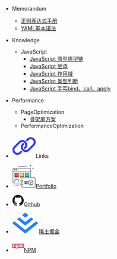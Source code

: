- Memorandum

  - [正则表达式手册](/memorandum/正则表达式手册.md)
  - [YAML基本语法](/memorandum/YAML基本语法.md)

- Knowledge

  - JavaScript
    - [JavaScript 原型原型链](/knowledge/JavaScript原型原型链.md)
    - [JavaScript 继承](/knowledge/JavaScript继承.md)
    - [JavaScript 作用域](/knowledge/JavaScript作用域.md)
    - [JavaScript 类型判断](/knowledge/JavaScript类型判断.md)
    - [JavaScript 手写bind、call、apply](/knowledge/JavaScript手写bind_call_apply.md)

- Performance

  - PageOptimization
    - [骨架屏方案](/performance/骨架屏方案.md)
  - PerformanceOptimization

- <p class="sidebar-link-title"><img src="/assets/img/link.svg"></img>Links</p>

- <a class="sidebar-link" target="_blank" href="https://portfolio.zhangjc.cn/"><img src="/assets/img/portfolio.svg"></img>Portfolio</a>
- <a class="sidebar-link" target="_blank" href="https://github.com/zhangjichengcc"><img src="/assets/img/github.svg"></img>Github</a>
- <a class="sidebar-link" target="_blank" href="https://juejin.cn/user/3491704659003998"><img src="/assets/img/juejin.svg"></img>稀土掘金</a>
- <a class="sidebar-link" target="_blank" href="https://www.npmjs.com/~zhangjicheng"><img src="/assets/img/npm.svg"></img>NPM</a>
